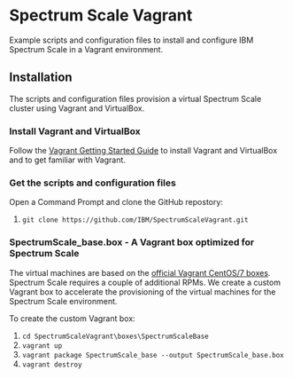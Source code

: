 # Spectrum Scale Vagrant
Example scripts and configuration files to install and configure IBM Spectrum Scale in a Vagrant environment.

## Installation

The scripts and configuration files provision a virtual Spectrum Scale cluster using Vagrant and VirtualBox.

### Install Vagrant and VirtualBox

Follow the [Vagrant Getting Started Guide](https://www.vagrantup.com/intro/getting-started/index.html) to install Vagrant and VirtualBox and to get familiar with Vagrant.

### Get the scripts and configuration files

Open a Command Prompt and clone the GitHub repostory:
1. `git clone https://github.com/IBM/SpectrumScaleVagrant.git`

### SpectrumScale_base.box - A Vagrant box optimized for Spectrum Scale

The virtual machines are based on the [official Vagrant CentOS/7 boxes](https://app.vagrantup.com/centos/boxes/7). Spectrum Scale requires a couple of additional RPMs. We create a custom Vagrant box to accelerate the provisioning of the virtual machines for the Spectrum Scale environment.

To create the custom Vagrant box:
1. `cd SpectrumScaleVagrant\boxes\SpectrumScaleBase`
1. `vagrant up`
1. `vagrant package SpectrumScale_base --output SpectrumScale_base.box`
1. `vagrant destroy`
